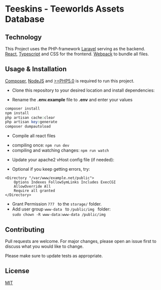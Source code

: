 # Teeskins - Teeworlds Assets Database

## Technology
This Project uses the PHP-framework [Laravel](https://laravel.com/) serving as the backend.  
[React](https://reactjs.org/), [Typescript](https://www.typescriptlang.org/) and CSS for the frontend.
[Webpack](https://webpack.js.org/) to bundle all files.

## Usage & Installation

[Composer](https://getcomposer.org/), [NodeJS](https://nodejs.org/en/) and [>=PHP5.0](https://secure.php.net/) is required to run this project.

* Clone this repository to your desired location and install dependencies:

* Rename the __.env.example__ file to __.env__ and enter your values


```php
composer install
npm install
php artisan cache:clear
php artisan key:generate
composer dumpautoload
```
* Compile all react files
- compiling once: ``` npm run dev ```
- compiling and watching changes: ``` npm run watch ```
* Update your apache2 vHost config file (if needed):

* Optional if you keep getting errors, try:
```config
<Directory "/var/www/example.net/public">
    Options Indexes FollowSymLinks Includes ExecCGI
    AllowOverride All
    Require all granted
</Directory>
```

* Grant Permission ```777 ``` to the ```storage/``` folder.   
* Add user group ```www-data ``` to ```/public/img ``` folder:   
```sudo chown -R www-data:www-data /public/img ```


## Contributing
Pull requests are welcome. For major changes, please open an issue first to discuss what you would like to change.

Please make sure to update tests as appropriate.

## License
[MIT](https://choosealicense.com/licenses/mit/)
